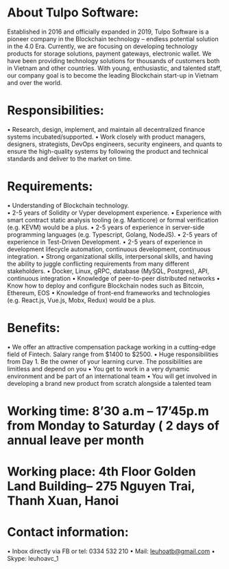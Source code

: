 # About Tulpo Software:

Established in 2016 and officially expanded in 2019, Tulpo Software is a pioneer company in the Blockchain technology – endless potential solution in the 4.0 Era. Currently, we are focusing on developing technology products for storage solutions, payment gateways, electronic wallet. We have been providing technology solutions for thousands of customers both in Vietnam and other countries. With young, enthusiastic, and talented staff, our company goal is to become the leading Blockchain start-up in Vietnam and over the world.

# Responsibilities:

•	Research, design, implement, and maintain all decentralized finance systems incubated/supported.
•	Work closely with product managers, designers, strategists, DevOps engineers, security engineers, and quants to ensure the high-quality systems by following the product and technical standards and deliver to the market on time.

# Requirements:

•	Understanding of Blockchain technology.  
•	2-5 years of Solidity or Vyper development experience.
•	Experience with smart contract static analysis tooling (e.g. Manticore) or formal verification (e.g. KEVM) would be a plus.
•	2-5 years of experience in server-side programming languages (e.g. Typescript, Golang, NodeJS).
•	2-5 years of experience in Test-Driven Development.
•	2-5 years of experience in development lifecycle automation, continuous development, continuous integration.
•	Strong organizational skills, interpersonal skills, and having the ability to juggle conflicting requirements from many different stakeholders.
•	Docker, Linux, gRPC, database (MySQL, Postgres), API, continuous integration
•	 Knowledge of peer-to-peer distributed networks
•	Know how to deploy and configure Blockchain nodes such as Bitcoin, Ethereum, EOS
•	Knowledge of front-end frameworks and technologies (e.g. React.js, Vue.js, Mobx, Redux) would be a plus.

# Benefits:

•	We offer an attractive compensation package working in a cutting-edge field of Fintech. Salary range from $1400 to $2500.
•	Huge responsibilities from Day 1. Be the owner of your learning curve. The possibilities are limitless and depend on you
•	You get to work in a very dynamic environment and be part of an international team
•	You will get involved in developing a brand new product from scratch alongside a talented team

# Working time: 8’30 a.m – 17’45p.m from Monday to Saturday ( 2 days of annual leave per month

# Working place: 4th Floor Golden Land Building– 275 Nguyen Trai, Thanh Xuan, Hanoi

# Contact information:

•	Inbox directly via FB or tel: 0334 532 210
•	Mail: leuhoatb@gmail.com
•	Skype: leuhoavc_1



 

